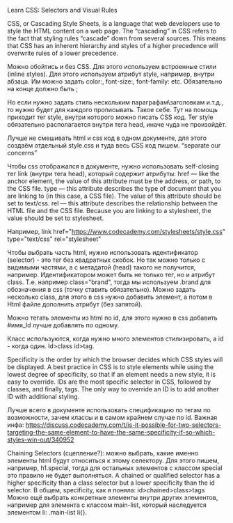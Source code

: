 Learn CSS: Selectors and Visual Rules 

CSS, or Cascading Style Sheets, is a language that web developers use to style the HTML content on a web page. The “cascading” in CSS refers to the fact that styling rules “cascade” down from several sources. This means that CSS has an inherent hierarchy and styles of a higher precedence will overwrite rules of a lower precedence. 

Можно обойтись и без CSS. Для этого используем встроенные стили (inline styles). Для этого используем атрибут style, например, внутри абзаца. 
Им можно задать color:, font-size:, font-family: etc. Обязательно на конце должно быть ;

Но если нужно задать стиль нескольким параграфам\заголовкам и.т.д., то нужно будет для каждого прописывать. Такое себе.
Тут на помощь приходит тег style, внутри которого можно писать CSS код. Тег style обязательно располагается внутри тега head, иначе чуда не произойдёт. 

Лучше не смешивать html и css код в одном документе, для этого создаём отдельный style.css и туда весь CSS код пишем.  “separate our concerns”

Чтобы css отображался в документе, нужно использовать self-closing тег link (внутри тега head), который содержит атрибуты:
href — like the anchor element, the value of this attribute must be the address, or path, to the CSS file.
type — this attribute describes the type of document that you are linking to (in this case, a CSS file). The value of this attribute should be set to text/css.
rel — this attribute describes the relationship between the HTML file and the CSS file. Because you are linking to a stylesheet, the value should be set to stylesheet.

Например, link href="https://www.codecademy.com/stylesheets/style.css" type="text/css" rel="stylesheet"

Чтобы выбрать часть html, нужно использовать идентификатор (selector) - это тег без квадратных скобок. Но так можно только с видимыми частями, а с метадатой (head) такого не получится, например. 
Идентификатором может быть не только тег, но и атрибут class. Т.е. например class="brand", тогда мы используем .brand для обозначения в css (точку ставить обязательно). 
Можно задать несколько class, для этого в css нужно добавить элемент, а потом в Html файле дополнить атрибут (без запятой). 

Можно тегать элементы из html по id, для этого нужно в css добавить #имя_Id лучше добавлять по одному. 

Класс используются, когда нужно много элементов стилизировать, а id - когда один. Id>class id>tag. 

Specificity is the order by which the browser decides which CSS styles will be displayed. A best practice in CSS is to style elements while using the lowest degree of specificity, so that if an element needs a new style, it is easy to override. IDs are the most specific selector in CSS, followed by classes, and finally, tags. The only way to override an ID is to add another ID with additional styling. 

Лучше всего в документе использовать спецификацию по тегам по возможности, зачем классы и в самом крайнем случае по id.
Важная инфа: https://discuss.codecademy.com/t/is-it-possible-for-two-selectors-targeting-the-same-element-to-have-the-same-specificity-if-so-which-styles-win-out/340952

Chaining Selectors (сцепление?): можно выбрать, какие именно элементы html будут относиться к этому селектору. Для этого пишем, например, h1.special, тогда для остальных элементов с классом special это правило не будет выполняться. A chained or qualified selector has a higher specificity than a class selector but a lower specificity than the id selector. 
В общем, specificity, как я поняла: id>chained>class>tags
Можно ещё выбрать конкретные элементы внутри других элементов, например для элемента с классом main-list, который наследуется элементом li: .main-list li{}. 



